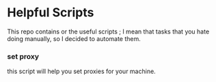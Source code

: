 # Helpful Scripts

This repo contains or the useful scripts ; I mean that tasks that you hate doing manually,
so I decided to automate them.

### set proxy
this script will help you set proxies for your machine.
